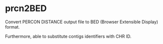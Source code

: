 # prcn2BED
Convert PERCON DISTANCE output file to BED (Browser Extensible Display) format.

Furthermore, able to substitute contigs identifiers with CHR ID.
